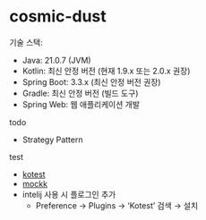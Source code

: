 # cosmic-dust

기술 스택:
- Java: 21.0.7 (JVM)
- Kotlin: 최신 안정 버전 (현재 1.9.x 또는 2.0.x 권장)
- Spring Boot: 3.3.x (최신 안정 버전 권장)
- Gradle: 최신 안정 버전 (빌드 도구)
- Spring Web: 웹 애플리케이션 개발

todo
- Strategy Pattern

test
- [kotest](https://kotest.io/)
- [mockk](https://mockk.io/)
- intelij 사용 시 플로그인 추가 
  - Preference → Plugins → ‘Kotest’ 검색 → 설치